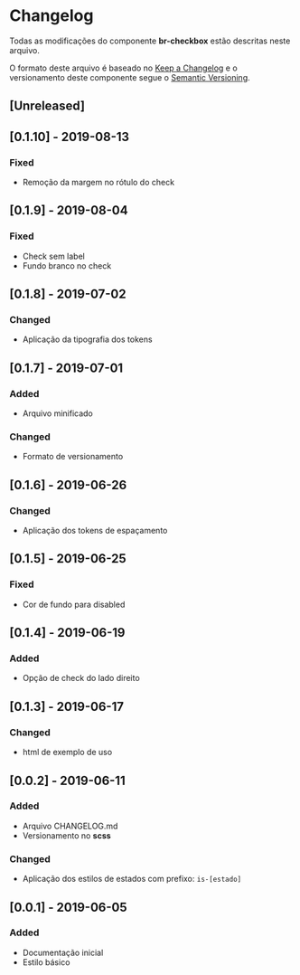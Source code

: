 # Changelog
Todas as modificações do componente **br-checkbox** estão descritas neste arquivo.

O formato deste arquivo é baseado no [Keep a Changelog](https://keepachangelog.com/en/1.0.0/) e o versionamento deste componente segue o [Semantic Versioning](https://semver.org/spec/v2.0.0.html).

## [Unreleased]

## [0.1.10] - 2019-08-13
### Fixed
- Remoção da margem no rótulo do check

## [0.1.9] - 2019-08-04
### Fixed
- Check sem label
- Fundo branco no check

## [0.1.8] - 2019-07-02
### Changed
- Aplicação da tipografia dos tokens

## [0.1.7] - 2019-07-01
### Added
- Arquivo minificado

### Changed
- Formato de versionamento

## [0.1.6] - 2019-06-26
### Changed
- Aplicação dos tokens de espaçamento

## [0.1.5] - 2019-06-25
### Fixed
- Cor de fundo para disabled

## [0.1.4] - 2019-06-19
### Added
- Opção de check do lado direito

## [0.1.3] - 2019-06-17
### Changed
- html de exemplo de uso

## [0.0.2] - 2019-06-11
### Added
- Arquivo CHANGELOG.md
- Versionamento no **scss**

### Changed
- Aplicação dos estilos de estados com prefixo: `is-[estado]`

## [0.0.1] - 2019-06-05
### Added
- Documentação inicial
- Estilo básico
